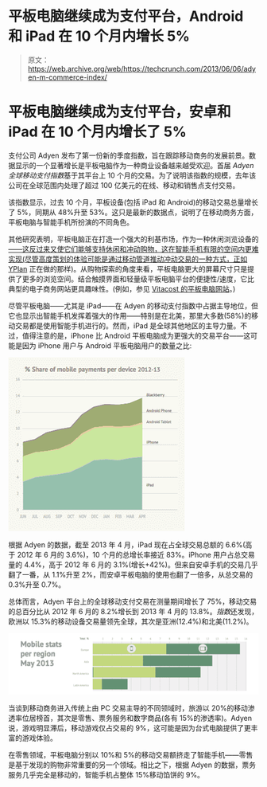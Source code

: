 # 平板电脑继续成为支付平台，Android 和 iPad 在 10 个月内增长 5% 

> 原文：<https://web.archive.org/web/https://techcrunch.com/2013/06/06/adyen-m-commerce-index/>

# 平板电脑继续成为支付平台，安卓和 iPad 在 10 个月内增长了 5%

支付公司 Adyen 发布了第一份新的季度指数，旨在跟踪移动商务的发展前景。数据显示的一个显著增长是平板电脑作为一种商业设备越来越受欢迎。首届 *Adyen 全球移动支付指数*基于其平台上 10 个月的交易。为了说明该指数的规模，去年该公司在全球范围内处理了超过 100 亿美元的在线、移动和销售点支付交易。

该指数显示，过去 10 个月，平板设备(包括 iPad 和 Android)的移动交易总量增长了 5%，同期从 48%升至 53%。这只是最新的数据点，说明了在移动商务方面，平板电脑与智能手机所扮演的不同角色。

其他研究表明，平板电脑正在打造一个强大的利基市场，作为一种休闲浏览设备的[——这反过来又使它们能够支持休闲和冲动购物，这在智能手机有限的空间内更难实现(尽管高度策划的体验可能是通过移动管道推动冲动交易的一种方式，正如](https://web.archive.org/web/20221006000413/https://beta.techcrunch.com/2013/03/07/tablets-vs-smartphones-page-views/) [YPlan](https://web.archive.org/web/20221006000413/https://beta.techcrunch.com/2013/06/04/yplan-series-a/) 正在做的那样)。从购物探索的角度来看，平板电脑更大的屏幕尺寸只是提供了更多的浏览空间。结合触摸界面和轻量级平板电脑平台的便捷性/速度，它比典型的电子商务网站更具趣味性。(例如，参见 [Vitacost 的平板电脑网站](https://web.archive.org/web/20221006000413/https://beta.techcrunch.com/2013/04/08/vitacost-ipad-app/)。)

尽管平板电脑——尤其是 iPad——在 Adyen 的移动支付指数中占据主导地位，但它也显示出智能手机发挥着强大的作用——特别是在北美，那里大多数(58%)的移动交易都是使用智能手机进行的。然而，iPad 是全球其他地区的主导力量。不过，值得注意的是，iPhone 比 Android 平板电脑成为更强大的交易平台——这可能是因为 iPhone 用户与 Android 平板电脑用户的数量之比:

[![Adyen](img/abc38aa3a1d174a0b5c7ba2136344d4d.png)](https://web.archive.org/web/20221006000413/https://beta.techcrunch.com/2013/06/06/adyen-m-commerce-index/screen-shot-2013-06-06-at-10-04-54/)

根据 Adyen 的数据，截至 2013 年 4 月，iPad 现在占全球交易总额的 6.6%(高于 2012 年 6 月的 3.6%)，10 个月的总增长率接近 83%。iPhone 用户占总交易量的 4.4%，高于 2012 年 6 月的 3.1%(增长+42%)。但来自安卓手机的交易几乎翻了一番，从 1.1%升至 2%，而安卓平板电脑的使用也翻了一倍多，从总交易的 0.3%升至 0.7%。

总体而言，Adyen 平台上的全球移动支付交易在测量期间增长了 75%，移动交易的总百分比从 2012 年 6 月的 8.2%增长到 2013 年 4 月的 13.8%。*指数*还发现，欧洲以 15.3%的移动设备交易量领先全球，其次是亚洲(12.4%)和北美(11.2%)。

[![Adyen regional stats](img/922fb0d00c8e86610270195092752f0e.png)](https://web.archive.org/web/20221006000413/https://beta.techcrunch.com/2013/06/06/adyen-m-commerce-index/screen-shot-2013-06-06-at-10-12-36/)

当谈到移动商务进入传统上由 PC 交易主导的不同领域时，旅游以 20%的移动渗透率位居榜首，其次是零售、票务服务和数字商品(各有 15%的渗透率)。Adyen 说，游戏明显滞后，移动游戏仅占交易的 9%，这可能是因为台式电脑提供了更丰富的游戏体验。

在零售领域，平板电脑分别以 10%和 5%的移动交易额挤走了智能手机——零售是基于发现的购物非常重要的另一个领域。相比之下，根据 Adyen 的数据，票务服务几乎完全是移动的，智能手机占整体 15%移动馅饼的 9%。